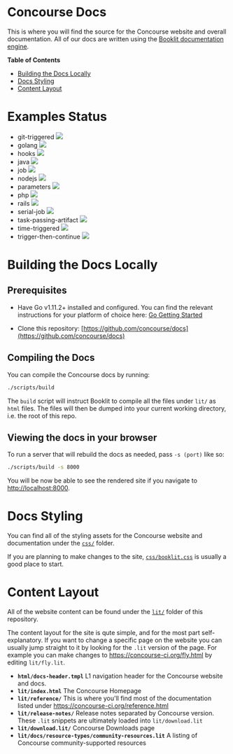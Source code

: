 # Concourse Docs

This is where you will find the source for the Concourse website and overall
documentation. All of our docs are written using the [Booklit documentation
engine](https://vito.github.io/booklit/).

**Table of Contents**
* [Building the Docs Locally](#building-the-docs-locally)
* [Docs Styling](#docs-styling)
* [Content Layout](#content-layout)

# Examples Status

- git-triggered [![](https://ci.concourse-ci.org/api/v1/teams/examples/pipelines/git-triggered/badge)](https://ci.concourse-ci.org/teams/examples/pipelines/git-triggered)
- golang [![](https://ci.concourse-ci.org/api/v1/teams/examples/pipelines/golang/badge)](https://ci.concourse-ci.org/teams/examples/pipelines/golang)
- hooks [![](https://ci.concourse-ci.org/api/v1/teams/examples/pipelines/hooks/badge)](https://ci.concourse-ci.org/teams/examples/pipelines/hooks)
- java [![](https://ci.concourse-ci.org/api/v1/teams/examples/pipelines/java/badge)](https://ci.concourse-ci.org/teams/examples/pipelines/java)
- job [![](https://ci.concourse-ci.org/api/v1/teams/examples/pipelines/job/badge)](https://ci.concourse-ci.org/teams/examples/pipelines/job)
- nodejs [![](https://ci.concourse-ci.org/api/v1/teams/examples/pipelines/nodejs/badge)](https://ci.concourse-ci.org/teams/examples/pipelines/nodejs)
- parameters [![](https://ci.concourse-ci.org/api/v1/teams/examples/pipelines/parameters/badge)](https://ci.concourse-ci.org/teams/examples/pipelines/parameters)
- php [![](https://ci.concourse-ci.org/api/v1/teams/examples/pipelines/php/badge)](https://ci.concourse-ci.org/teams/examples/pipelines/php)
- rails [![](https://ci.concourse-ci.org/api/v1/teams/examples/pipelines/rails/badge)](https://ci.concourse-ci.org/teams/examples/pipelines/rails)
- serial-job [![](https://ci.concourse-ci.org/api/v1/teams/examples/pipelines/serial-job/badge)](https://ci.concourse-ci.org/teams/examples/pipelines/serial-job)
- task-passing-artifact [![](https://ci.concourse-ci.org/api/v1/teams/examples/pipelines/task-passing-artifact/badge)](https://ci.concourse-ci.org/teams/examples/pipelines/task-passing-artifact)
- time-triggered [![](https://ci.concourse-ci.org/api/v1/teams/examples/pipelines/time-triggered/badge)](https://ci.concourse-ci.org/teams/examples/pipelines/time-triggered)
- trigger-then-continue [![](https://ci.concourse-ci.org/api/v1/teams/examples/pipelines/trigger-then-continue/badge)](https://ci.concourse-ci.org/teams/examples/pipelines/trigger-then-continue)

# Building the Docs Locally

## Prerequisites

* Have Go v1.11.2+ installed and configured. You can find the relevant
  instructions for your platform of choice here: [Go Getting
  Started](https://golang.org/doc/install)

* Clone this repository:
  [https://github.com/concourse/docs](https://github.com/concourse/docs)

## Compiling the Docs

You can compile the Concourse docs by running:

```bash
./scripts/build
```

The `build` script will instruct Booklit to compile all the files under `lit/`
as `html` files. The files will then be dumped into your current working
directory, i.e. the root of this repo.

## Viewing the docs in your browser

To run a server that will rebuild the docs as needed, pass `-s (port)` like so:

```bash
./scripts/build -s 8000
```

You will be now be able to see the rendered site if you navigate to
[http://localhost:8000](http://localhost:8000).

# Docs Styling
You can find all of the styling assets for the Concourse website and documentation under the [`css/`](https://github.com/concourse/docs/tree/master/css) folder. 

If you are planning to make changes to the site, [`css/booklit.css`](https://github.com/concourse/docs/blob/master/css/booklit.css) is usually a good place to start. 

# Content Layout
All of the website content can be found under the [`lit/`](https://github.com/concourse/docs/tree/master/lit) folder of this repository. 

The content layout for the site is qute simple, and for the most part self-explanatory. If you want to change a specific page on the website you can usually jump straight to it by looking for the `.lit` version of the page. For example you can make changes to https://concourse-ci.org/fly.html by editing `lit/fly.lit`. 

* **`html/docs-header.tmpl`** L1 navigation header for the Concourse website and docs.
* **`lit/index.html`** The Concourse Homepage
* **`lit/reference/`** This is where you'll find most of the documentation listed under https://concourse-ci.org/reference.html
* **`lit/release-notes/`** Release notes separated by Concourse version. These `.lit` snippets are ultimately loaded into `lit/download.lit`
* **`lit/download.lit/`** Concourse Downloads page
* **`lit/docs/resource-types/community-resources.lit`** A listing of Concourse community-supported resources
